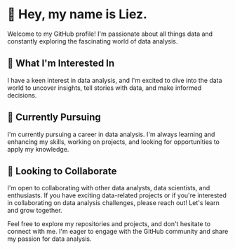 # 👋 Hey, my name is Liez.

Welcome to my GitHub profile! I'm passionate about all things data and constantly exploring the fascinating world of data analysis.

## 👀 What I'm Interested In

I have a keen interest in data analysis, and I'm excited to dive into the data world to uncover insights, tell stories with data, and make informed decisions.

## 🌱 Currently Pursuing

I'm currently pursuing a career in data analysis. I'm always learning and enhancing my skills, working on projects, and looking for opportunities to apply my knowledge.

## 💞️ Looking to Collaborate

I'm open to collaborating with other data analysts, data scientists, and enthusiasts. If you have exciting data-related projects or if you're interested in collaborating on data analysis challenges, please reach out! Let's learn and grow together.

Feel free to explore my repositories and projects, and don't hesitate to connect with me. I'm eager to engage with the GitHub community and share my passion for data analysis.

<!---
LizToDataWiz/LizToDataWiz is a ✨ special ✨ repository because its `README.md` (this file) appears on your GitHub profile.
You can click the "Edit" button to make changes to this README and add more information about your projects and experiences.
-->
